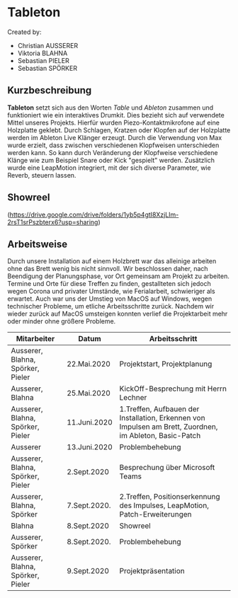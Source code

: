 # Tableton
Created by:
* Christian AUSSERER
* Viktoria BLAHNA
* Sebastian PIELER
* Sebastian SPÖRKER

## Kurzbeschreibung
**Tableton** setzt sich aus den Worten *Table* und *Ableton* zusammen und funktioniert wie ein interaktives Drumkit. Dies bezieht sich auf verwendete Mittel unseres Projekts. Hierfür wurden Piezo-Kontaktmikrofone auf eine Holzplatte geklebt. Durch Schlagen, Kratzen oder Klopfen auf der Holzplatte werden im Ableton Live Klänger erzeugt. Durch die Verwendung von Max wurde erzielt, dass zwischen verschiedenen Klopfweisen unterschieden werden kann. So kann durch Veränderung der Klopfweise verschiedene Klänge wie zum Beispiel Snare oder Kick "gespielt" werden. Zusätzlich wurde eine LeapMotion integriert, mit der sich diverse Parameter, wie Reverb, steuern lassen. 

## Showreel
(https://drive.google.com/drive/folders/1yb5p4gtI8XzjLIm-2rsT1srPszbterx6?usp=sharing)


## Arbeitsweise
Durch unsere Installation auf einem Holzbrett war das alleinige arbeiten ohne das Brett wenig bis nicht sinnvoll. Wir beschlossen daher, nach Beendigung der Planungsphase, vor Ort gemeinsam am Projekt zu arbeiten. Termine und Orte für diese Treffen zu finden, gestallteten sich jedoch wegen Corona und privater Umstände, wie Ferialarbeit, schwieriger als erwartet. Auch war uns der Umstieg von MacOS auf Windows, wegen technischer Probleme, um etliche Arbeitsschritte zurück. Nachdem wir wieder zurück auf MacOS umsteigen konnten verlief die Projektarbeit mehr oder minder ohne größere Probleme.  


Mitarbeiter                             |  Datum      | Arbeitsschritt
--------------------------------------  | ----------- | -----------------------------
Ausserer, Blahna, Spörker, Pieler       |22.Mai.2020  | Projektstart, Projektplanung
Ausserer, Blahna		                |25.Mai.2020  | KickOff-Besprechung mit Herrn Lechner
Ausserer, Blahna, Spörker, Pieler       |11.Juni.2020 | 1.Treffen, Aufbauen der Installation, Erkennen von Impulsen am Brett, Zuordnen, im Ableton, Basic-Patch
Ausserer							    |13.Juni.2020 | Problembehebung
Ausserer, Blahna, Spörker, Pieler	    |2.Sept.2020  | Besprechung über Microsoft Teams
Ausserer, Blahna, Spörker 			    |7.Sept.2020. | 2.Treffen, Positionserkennung des Impulses, LeapMotion, Patch-Erweiterungen
Blahna									|8.Sept.2020  | Showreel
Ausserer, Spörker						|8.Sept.2020. | Problembehebung
Ausserer, Blahna, Spörker, Pieler 		|9.Sept.2020  | Projektpräsentation




